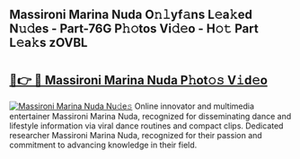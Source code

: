 ## Massironi Marina Nuda O𝚗𝚕yf𝚊ns L𝚎a𝚔ed N𝚞𝚍es - Part-76G P𝚑𝚘tos Vi𝚍𝚎o - H𝚘𝚝 Part L𝚎a𝚔s zOVBL

# <h2><a href="http://kf6e7q.oniu.top/?m=Massironi+Marina+Nuda">🔗👉 🔴 Massironi Marina Nuda P𝚑ot𝚘𝚜 V𝚒d𝚎o</a></h2>

[![Massironi Marina Nuda Nu𝚍e𝚜](https://i.imgur.com/0qMVB7G.gif)](http://kf6e7q.oniu.top/?m=Massironi+Marina+Nuda)
Online innovator and multimedia entertainer Massironi Marina Nuda, recognized for disseminating dance and lifestyle information via viral dance routines and compact clips. Dedicated researcher Massironi Marina Nuda, recognized for their passion and commitment to advancing knowledge in their field.  
